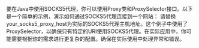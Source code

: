 要在Java中使用SOCKS5代理，你可以使用Proxy类和ProxySelector接口。以下是一个简单的示例，演示如何通过SOCKS5代理连接到一个网站：
请替换your_socks5_proxy_host为实际的SOCKS5代理主机地址。这个例子中使用了ProxySelector，以确保只有特定的URI使用SOCKS5代理。在实际应用中，你可能需要根据你的需求进行更复杂的配置。确保在实际使用中处理异常和错误。
